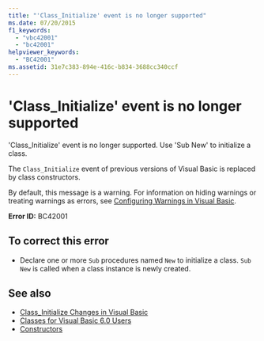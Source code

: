 ```yaml
---
title: "'Class_Initialize' event is no longer supported"
ms.date: 07/20/2015
f1_keywords: 
  - "vbc42001"
  - "bc42001"
helpviewer_keywords: 
  - "BC42001"
ms.assetid: 31e7c383-894e-416c-b834-3688cc340ccf
---
```

# 'Class_Initialize' event is no longer supported
'Class_Initialize' event is no longer supported. Use 'Sub New' to initialize a class.  
  
 The `Class_Initialize` event of previous versions of Visual Basic is replaced by class constructors.  
  
 By default, this message is a warning. For information on hiding warnings or treating warnings as errors, see [Configuring Warnings in Visual Basic](/visualstudio/ide/configuring-warnings-in-visual-basic).  
  
 **Error ID:** BC42001  
  
## To correct this error  
  
-   Declare one or more `Sub` procedures named `New` to initialize a class. `Sub New` is called when a class instance is newly created.  
  
## See also
- [Class_Initialize Changes in Visual Basic](https://msdn.microsoft.com/library/2cd023cf-2869-4836-b08d-43822294beeb)
- [Classes for Visual Basic 6.0 Users](https://msdn.microsoft.com/library/d625222c-cd32-4c8d-b25c-ea71729b88b7)
- [Constructors](~/docs/visual-basic/programming-guide/concepts/object-oriented-programming.md#constructors)
